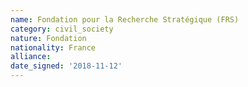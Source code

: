 ```yaml
---
name: Fondation pour la Recherche Stratégique (FRS)
category: civil_society
nature: Fondation 
nationality: France
alliance: 
date_signed: '2018-11-12'
---
```

    